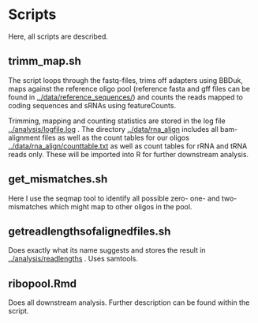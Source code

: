 # Scripts

Here, all scripts are described.

## trimm_map.sh

The script loops through the fastq-files, trims off adapters using BBDuk, maps against the reference oligo pool (reference fasta and gff files can be found in [../data/reference_sequences/](../data/reference_sequences/)) and counts the reads mapped to coding sequences and sRNAs using featureCounts.

Trimming, mapping and counting statistics are stored in the log file [../analysis/logfile.log](../analysis/logfile.log) . The directory [../data/rna_align](../data/rna_align) includes all bam-alignment files as well as the count tables for our oligos [../data/rna_align/counttable.txt](../data/rna_align/counttable.txt) as well as count tables for rRNA and tRNA reads only. These will be imported into R for further downstream analysis.

## get_mismatches.sh

Here I use the seqmap tool to identify all possible zero- one- and two- mismatches which might map to other oligos in the pool.  

## getreadlengthsofalignedfiles.sh

Does exactly what its name suggests and stores the result in [../analysis/readlengths](../analysis/readlengths) . Uses samtools. 

## ribopool.Rmd

Does all downstream analysis. Further description can be found within the script.

